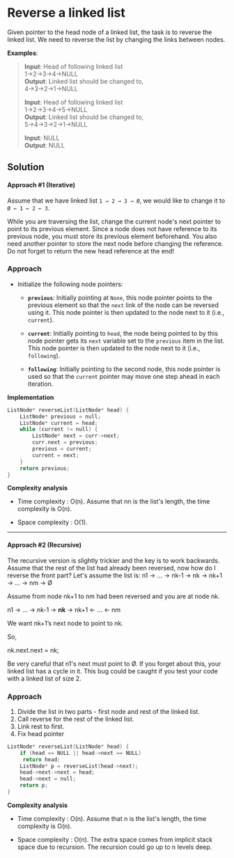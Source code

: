 # Reverse a linked list
Given pointer to the head node of a linked list, the task is to reverse the linked list. We need to reverse the list by changing the links between nodes.

**Examples**:

> **Input**: Head of following linked list  
> 1->2->3->4->NULL  
> **Output**: Linked list should be changed to,  
> 4->3->2->1->NULL
> 
> **Input**: Head of following linked list  
> 1->2->3->4->5->NULL  
> **Output**: Linked list should be changed to,  
> 5->4->3->2->1->NULL
> 
> **Input**: NULL  
> **Output**: NULL
## Solution


#### Approach #1 (Iterative) 
Assume that we have linked list  `1 → 2 → 3 → Ø`, we would like to change it to  `Ø ← 1 ← 2 ← 3`.

While you are traversing the list, change the current node's next pointer to point to its previous element. Since a node does not have reference to its previous node, you must store its previous element beforehand. You also need another pointer to store the next node before changing the reference. Do not forget to return the new head reference at the end!

### Approach
-   Initialize the following node pointers:
    -   **`previous`**: Initially pointing at  `None`, this node pointer points to the previous element so that the  `next`  link of the node can be reversed using it. This node pointer is then updated to the node next to it (i.e.,  `current`).
        
    -   **`current`**: Initially pointing to  `head`, the node being pointed to by this node pointer gets its  `next`  variable set to the  `previous`  item in the list. This node pointer is then updated to the node next to it (i.e.,  `following`).
        
    -   **`following`**: Initially pointing to the second node, this node pointer​ is used so that the  `current`  pointer may move one step ahead in each iteration.


**Implementation**
```c++
ListNode* reverseList(ListNode* head) {
    ListNode* previous = null;
    ListNode* current = head;
    while (current != null) {
        ListNode* next = curr->next;
        curr.next = previous;
        previous = current;
        current = next;
    }
    return previous;
}

```

**Complexity analysis**

-   Time complexity : O(n). Assume that  nn  is the list's length, the time complexity is  O(n).
    
-   Space complexity :  O(1).
    

----------

#### Approach #2 (Recursive)

The recursive version is slightly trickier and the key is to work backwards. Assume that the rest of the list had already been reversed, now how do I reverse the front part? Let's assume the list is: n1  → … → nk-1  → nk  → nk+1  → … → nm  → Ø

Assume from node nk+1  to nm  had been reversed and you are at node nk.

n1  → … → nk-1  →  **nk**  → nk+1  ← … ← nm

We want nk+1’s next node to point to nk.

So,

nk.next.next = nk;

Be very careful that n1's next must point to Ø. If you forget about this, your linked list has a cycle in it. This bug could be caught if you test your code with a linked list of size 2.
### Approach
 1) Divide the list in two parts - first node and 
      rest of the linked list.
   2) Call reverse for the rest of the linked list.
   3) Link rest to first.
   4) Fix head pointer
```c++
ListNode* reverseList(ListNode* head) {
    if (head == NULL || head->next == NULL)
     return head;
    ListNode* p = reverseList(head->next);
    head->next->next = head;
    head->next = null;
    return p;
}

```

**Complexity analysis**

-   Time complexity :  O(n). Assume that n is the list's length, the time complexity is  O(n).
    
-   Space complexity :  O(n). The extra space comes from implicit stack space due to recursion. The recursion could go up to n levels deep.
